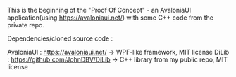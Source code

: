 This is the beginning of the "Proof Of Concept" - an AvaloniaUI application(using https://avaloniaui.net/) with some C++ code from the private repo.

Dependencies/cloned source code :

AvaloniaUI : https://avaloniaui.net/ -> WPF-like framework, MIT license
DiLib : https://github.com/JohnDBV/DiLib -> C++ library from my public repo, MIT license

